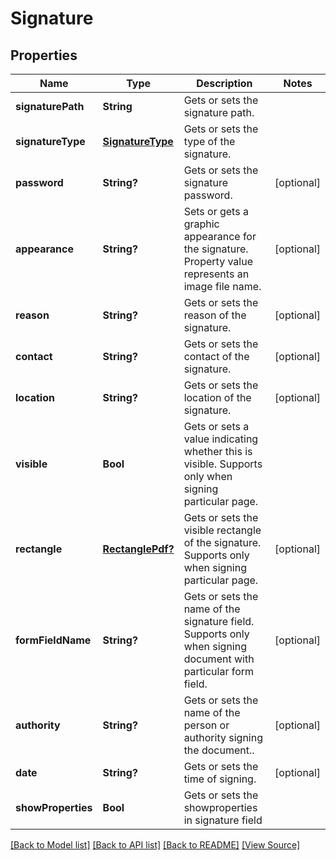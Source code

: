 ﻿# Signature


## Properties
Name | Type | Description | Notes
------------ | ------------- | ------------- | -------------
**signaturePath** | **String** | Gets or sets the signature path. | 
**signatureType** | [**SignatureType**](SignatureType.md) | Gets or sets the type of the signature. | 
**password** | **String?** | Gets or sets the signature password. | [optional]
**appearance** | **String?** | Sets or gets a graphic appearance for the signature. Property value represents an image file name. | [optional]
**reason** | **String?** | Gets or sets the reason of the signature. | [optional]
**contact** | **String?** | Gets or sets the contact of the signature. | [optional]
**location** | **String?** | Gets or sets the location of the signature. | [optional]
**visible** | **Bool** | Gets or sets a value indicating whether this is visible. Supports only when signing particular page. | 
**rectangle** | [**RectanglePdf?**](RectanglePdf.md) | Gets or sets the visible rectangle of the signature. Supports only when signing particular page. | [optional]
**formFieldName** | **String?** | Gets or sets the name of the signature field. Supports only when signing document with particular form field. | [optional]
**authority** | **String?** | Gets or sets the name of the person or authority signing the document.. | [optional]
**date** | **String?** | Gets or sets the time of signing. | [optional]
**showProperties** | **Bool** | Gets or sets the showproperties in signature field | 

[[Back to Model list]](../README.md#documentation-for-models) [[Back to API list]](../README.md#documentation-for-api-endpoints) [[Back to README]](../README.md) [[View Source]](../AsposePdfCloud/Models/Signature.swift)

